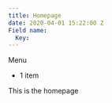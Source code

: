 ```yaml
---
title: Homepage
date: 2020-04-01 15:22:00 Z
Field name:
  Key: 
---
```


Menu
<ul>
   <li>1 item</li>
</ul>

This is the homepage